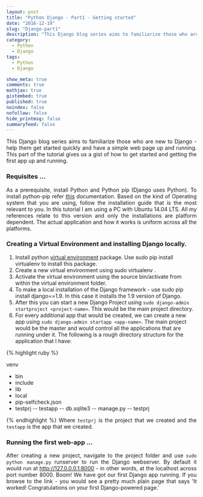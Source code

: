 ```yaml
---
layout: post
title: "Python Django - Part1 - Getting started"
date: "2016-12-19"
slug: "Django-part1"
description: "This Django blog series aims to familiarize those who are new to Django - help them get started quickly and have a simple web page up and running. This part of the tutorial gives us a gist of how to get started and getting the first app up and running. "
category:
  - Python
  - Django
tags:
  - Python
  - Django

show_meta: true
comments: true
mathjax: true
gistembed: true
published: true
noindex: false
nofollow: false
hide_printmsg: false
summaryfeed: false
---
```


<style>
p {
  text-align: justify
}</style>


This Django blog series aims to familiarize those who are new to Django - help them get started quickly and have a simple web page up and running. This part of the tutorial gives us a gist of how to get started and getting the first app up and running.

<h3>Requisites …</h3>

As a prerequisite, install Python and Python pip (Django uses Python). To install python-pip refer [this] documentation. Based on the kind of Operating system that you are using, follow the installation guide that is the most relevant to you. In this tutorial I am using a PC with Ubuntu 14.04 LTS. All my references relate to this version and only the installations are platform dependent. The actual application and how it works is uniform across all the platforms.



<h3>Creating a Virtual Environment and installing Django locally.</h3>

1. Install python [virtual environment] package. Use sudo pip install virtualenv to install this package. <br>
2. Create a new virtual environment using sudo virtualenv <name of the env>. <br>
3. Activate the virtual environment using the source bin/activate from within the virtual environment folder. <br>
4. To make a local installation of the Django framework - use sudo pip install django==1.9. In this case it installs the 1.9 version of Django. <br>
5. After this you can start a new Django Project using `sudo django-admin startproject <project-name>`. This would be the main project directory. <br>
6. For every additional app that would be created, we can create a new app using `sudo django-admin startapp <app-name>`.
The main project would be the master and would control all the applications that are running under it. The following is a rough directory structure for the application that I have: <br>

{% highlight ruby %}

venv
  - bin
  - include
  - lib
  - local
  - pip-selfcheck.json
  - testprj
        --  testapp
        --  db.sqlite3
        --  manage.py
        --  testprj

{% endhighlight %}
Where `testprj` is the project that we created and the `testapp` is the app that we created.



<h3> Running the first web-app … </h3>

After creating a new project, navigate to the project folder and use `sudo python manage.py` runserver to run the Django webserver. By default it would run at http://127.0.0.0.1:8000 - in other words, at the localhost across port number 8000. Boom! We have got our first Django app running. If you browse to the link - you would see a pretty much plain page that says 'It worked! Congratulations on your first Django-powered page.'


[this]: https://pip.pypa.io/en/stable/installing/
[virtual environment]: http://docs.python-guide.org/en/latest/dev/virtualenvs/
